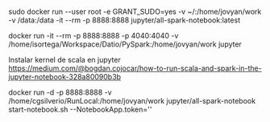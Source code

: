 sudo docker run --user root -e GRANT_SUDO=yes  -v ~/:/home/jovyan/work -v /data:/data -it --rm -p 8888:8888 jupyter/all-spark-notebook:latest

docker run -it --rm -p 8888:8888 -p 4040:4040 -v /home/isortega/Workspace/Datio/PySpark:/home/jovyan/work jupyter

Instalar kernel de scala en jupyter
https://medium.com/@bogdan.cojocar/how-to-run-scala-and-spark-in-the-jupyter-notebook-328a80090b3b


docker run -d -p 8888:8888 -v /home/cgsilverio/RunLocal:/home/jovyan/work jupyter/all-spark-notebook start-notebook.sh --NotebookApp.token=''